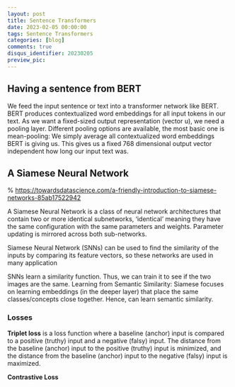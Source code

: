 ```yaml
---
layout: post
title: Sentence Transformers
date: 2023-02-05 00:00:00
tags: Sentence Transformers
categories: [blog]
comments: true
disqus_identifier: 20230205
preview_pic:
---
```



## Having a sentence from BERT


We feed the input sentence or text into a transformer network like BERT. BERT produces contextualized word embeddings for all input tokens in our text. As we want a fixed-sized output representation (vector u), we need a pooling layer. Different pooling options are available, the most basic one is mean-pooling: We simply average all contextualized word embeddings BERT is giving us. This gives us a fixed 768 dimensional output vector independent how long our input text was.


<!-- 

https://www.sbert.net/docs/training/overview.html

https://www.pinecone.io/learn/sentence-embeddings/ 

https://towardsdatascience.com/an-intuitive-explanation-of-sentence-bert-1984d144a868

-->


## A Siamese Neural Network 

% https://towardsdatascience.com/a-friendly-introduction-to-siamese-networks-85ab17522942

A Siamese Neural Network is a class of neural network architectures that contain two or more identical subnetworks, ‘identical’ meaning they have the same configuration with the same parameters and weights. Parameter updating is mirrored across both sub-networks. 

Siamese Neural Network (SNNs) can be used to find the similarity of the inputs by comparing its feature vectors, so these networks are used in many application

SNNs learn a similarity function. Thus, we can train it to see if the two images are the same. Learning from Semantic Similarity: Siamese focuses on learning embeddings (in the deeper layer) that place the same classes/concepts close together. Hence, can learn semantic similarity.

### Losses

__Triplet loss__ is a loss function where a baseline (anchor) input is compared to a positive (truthy) input and a negative (falsy) input. The distance from the baseline (anchor) input to the positive (truthy) input is minimized, and the distance from the baseline (anchor) input to the negative (falsy) input is maximized.

__Contrastive Loss__